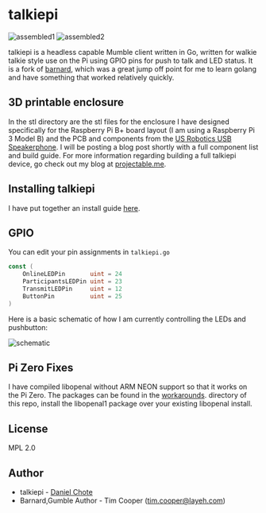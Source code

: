 # talkiepi
![assembled1](doc/talkiepi_assembled_1.jpg "Assembled talkiepi 1")
![assembled2](doc/talkiepi_assembled_2.jpg "Assembled talkiepi 2")

talkiepi is a headless capable Mumble client written in Go, written for walkie talkie style use on the Pi using GPIO pins for push to talk and LED status.  It is a fork of [barnard](https://github.com/layeh/barnard), which was a great jump off point for me to learn golang and have something that worked relatively quickly.


## 3D printable enclosure

In the stl directory are the stl files for the enclosure I have designed specifically for the Raspberry Pi B+ board layout (I am using a Raspberry Pi 3 Model B) and the PCB and components from the [US Robotics USB Speakerphone](https://www.amazon.com/USRobotics-USB-Internet-Speakerphone-USR9610/dp/B000E6IL10/ref=sr_1_1?ie=UTF8&qid=1472691020&sr=8-1&keywords=us+robotics+speakerphone).
I will be posting a blog post shortly with a full component list and build guide.  For more information regarding building a full talkiepi device, go check out my blog at [projectable.me](http://projectable.me).


## Installing talkiepi

I have put together an install guide [here](doc/README.md).


## GPIO

You can edit your pin assignments in `talkiepi.go`
```go
const (
	OnlineLEDPin       uint = 24
	ParticipantsLEDPin uint = 23
	TransmitLEDPin     uint = 12
	ButtonPin          uint = 25
)
```

Here is a basic schematic of how I am currently controlling the LEDs and pushbutton:

![schematic](doc/gpio_diagram.png "GPIO Diagram")


## Pi Zero Fixes
I have compiled libopenal without ARM NEON support so that it works on the Pi Zero. The packages can be found in the [workarounds](/workarounds/). directory of this repo, install the libopenal1 package over your existing libopenal install.


## License

MPL 2.0

## Author

- talkiepi - [Daniel Chote](https://github.com/dchote)
- Barnard,Gumble Author - Tim Cooper (<tim.cooper@layeh.com>)

